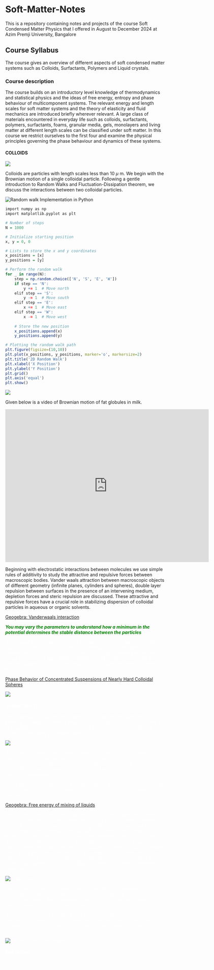 # Soft-Matter-Notes
This is a repository containing notes and projects of the course Soft Condensed Matter Physics that I offered in  August to December 2024 at Azim Premji University, Bangalore
## Course Syllabus
The course gives an overview of different aspects of soft condensed matter systems such as Colloids, Surfactants, Polymers and Liquid crystals. 
### Course description
The course builds on an introductory level knowledge of thermodynamics and statistical physics and the ideas of free energy, entropy and phase behaviour of multicomponent systems. The relevant energy and length scales for soft matter systems and the theory of elasticity and fluid mechanics are introduced briefly wherever relevant. A large class of materials encountered in everyday life such as colloids, surfactants, polymers, surfactants, foams, granular media, gels, monolayers and living matter at different length scales can be classified under soft matter. In this course we restrict ourselves to the first four and examine the physical principles governing the phase behaviour and dynamics of these systems. 

#### COLLOIDS

![](colloid1.jpg)

Colloids are particles with length scales less than 10 $\mu$ m. We begin with the Brownian motion of a single colloidal particle. Following a gentle introduction to Random Walks and Fluctuation-Dissipation theorem, we discuss the  interactions between two colloidal particles.

![Random walk Implementation in Python ](https://www.geeksforgeeks.org/random-walk-implementation-python/)
```r
import numpy as np
import matplotlib.pyplot as plt

# Number of steps
N = 1000

# Initialize starting position
x, y = 0, 0

# Lists to store the x and y coordinates
x_positions = [x]
y_positions = [y]

# Perform the random walk
for _ in range(N):
    step = np.random.choice(['N', 'S', 'E', 'W'])
    if step == 'N':
        y += 1  # Move north
    elif step == 'S':
        y -= 1  # Move south
    elif step == 'E':
        x += 1  # Move east
    elif step == 'W':
        x -= 1  # Move west
    
    # Store the new position
    x_positions.append(x)
    y_positions.append(y)

# Plotting the random walk path
plt.figure(figsize=(10,10))
plt.plot(x_positions, y_positions, marker='o', markersize=2)
plt.title('2D Random Walk')
plt.xlabel('X Position')
plt.ylabel('Y Position')
plt.grid()
plt.axis('equal')
plt.show()

```
![](Randomwalk.jpg)

Given below is a video of Brownian motion of fat globules in milk.

<iframe width="640" height="480" src="https://youtu.be/2mH6jElY9FI" frameborder="0" allow="accelerometer; autoplay; clipboard-write; encrypted-media; gyroscope; picture-in-picture" allowfullscreen></iframe>

 Beginning with electrostatic interactions between molecules we use simple rules of additivity to study the attractive and repulsive forces between macroscopic bodies. Vander waals attraction between macroscopic objects of different geometry (infinite planes, cylinders and spheres), double layer repulsion between surfaces in the presence of an intervening medium, depletion forces and steric repulsion are discussed. These attractive and repulsive forces have a crucial role in stabilizing dispersion of colloidal particles in aqueous or organic solvents.

[Geogebra: Vanderwaals interaction](https://www.geogebra.org/calculator/awzzt7d6)

<font color="green">  ***You may vary the parameters to understand how a minimum in the potential determines the stable distance between the particles***

<font color="white">

 
 An increase in the concentration of colloidal particles in dispersions, they may flocculate or arrange in closely packed arrays to form three dimensional crystals. We will conclude this unit by examining briefly the phase behaviour of hard sphere colloidal crystals stabilized through a delicate balance of hard sphere repulsive forces and the attractive depletion forces.

[Phase Behavior of Concentrated Suspensions of Nearly Hard Colloidal Spheres](https://www.researchgate.net/publication/235678168_Phase_Behavior_of_Concentrated_Suspensions_of_Nearly_Hard_Colloidal_Spheres)

![](colloidalcrystals.jpeg)

#### SURFACTANTS
The propensity of soft matter systems to self-assemble gives rise to a plethora of complex, ordered structures. We study here the self-assembly of amphiphilic molecules where one part of the molecule has affinity to water and the other part repels water.

![](CTAB.jpg) 

We begin by considering a regular solution model based on a mean field theory to predict the free energy of mixing of two liquids by considering the interaction and entropy of mixing of two distinct molecules A and B in a 2D or 3D lattice. The free energy can be plotted for different strength of the interaction parameter $\chi$.

$\chi$ may depend on temperature T or the length of the hydrocarbon chain. We also extend this model to estimate the surface tension at an oil water interface. 

[Geogebra: Free energy of mixing of liquids](https://www.geogebra.org/calculator/kdes6d5v)

 Self-assembly of amphiphilic molecules to form finite aggregates termed as micelles is examined in the framework of ideal gases. We write down the partition function for non-interacting aggregates of micelles in solution. For the system in thermodynamic equilibrium, we arrive at the condition for formation of micelles above a certain concentration of the solute, termed as the crical micellar concentration. Through simple geometric arguments we may see that the shape of micellar aggregates is determined by the volume, head group area and chain length of the amphiphile. Geometry further effects the CMC and size of the aggregate. We also study the effect of thermal fluctuations on an infinite bilayer formed by a sheet of amphiphilic molecules

 ![Lipid bilayer](https://study.com/cimages/multimages/16/Bilayer_scheme_2.jpg)

We will see that the root mean square amplitude of the membrane fluctuations under vanishing surface tension are typically about 1% of the lateral extension of the membrane. Hence due to thermal undulations, an isolated membrane is not a planar object but highly crumpled.

We conclude this unit by asking what  if micelles interact? Similar to the self-assembly of colloids to form crystals, we now have a self organization in 1D, 2D and 3D to form different phases based on the geometry of the aggregates.

![Mesophases of surfactants](https://pubs.rsc.org/image/article/2018/RA/c7ra12008g/c7ra12008g-f1_hi-res.gif)

#### POLYMERS







 .